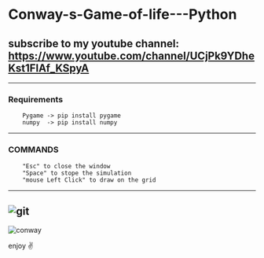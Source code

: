 # Conway-s-Game-of-life---Python
## subscribe to my youtube channel: https://www.youtube.com/channel/UCjPk9YDheKst1FlAf_KSpyA
---
### Requirements
        Pygame -> pip install pygame
        numpy  -> pip install numpy
---
### COMMANDS
        "Esc" to close the window
        "Space" to stope the simulation
        "mouse Left Click" to draw on the grid
---
![git](https://user-images.githubusercontent.com/48150537/80609593-e6f6ab00-8a55-11ea-9b86-de7ef878a548.png)
---

![conway](https://user-images.githubusercontent.com/48150537/80609620-f118a980-8a55-11ea-9366-98f75728403e.png)

enjoy ✌️
